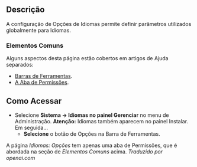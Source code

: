 <!-- Filename: Help4.x:Languages:_Options / Display title: Idiomas: Opções -->

## Descrição

A configuração de Opções de Idiomas permite definir parâmetros utilizados globalmente para Idiomas.

### Elementos Comuns

Alguns aspectos desta página estão cobertos em artigos de Ajuda separados:

* [Barras de Ferramentas](jdocmanual?article=help/common-elements/toolbars).
* [A Aba de Permissões](jdocmanual?article=help/common-elements/edit-permissions).

## Como Acessar

- Selecione **Sistema → Idiomas no painel Gerenciar** no menu de Administração. **Atenção:** Idiomas também aparecem no painel Instalar. Em seguida...
  - **Selecione** o botão de Opções na Barra de Ferramentas.

A página *Idiomas: Opções* tem apenas uma aba de Permissões, que é abordada na seção de *Elementos Comuns* acima.
*Traduzido por openai.com*

